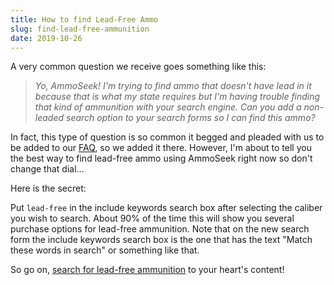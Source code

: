 ```yaml
---
title: How to find Lead-Free Ammo
slug: find-lead-free-ammunition
date: 2019-10-26
---
```


A very common question we receive goes something like this:

> *Yo, AmmoSeek! I'm trying to find ammo that doesn't have lead in it because that is what my state requires but I'm having trouble finding that kind of ammunition with your search engine. Can you add a non-leaded search option to your search forms so I can find this ammo?*

In fact, this type of question is so common it begged and pleaded with us to be added to our [FAQ](https://docs.ammoseek.com/#how-can-i-find-lead-free-ammunition), so we added it there. However, I'm about to tell you the best way to find lead-free ammo using AmmoSeek right now so don't change that dial...

Here is the secret:

Put `lead-free` in the include keywords search box after selecting the caliber you wish to search. About 90% of the time this will show you several purchase options for lead-free ammunition. Note that on the new search form the include keywords search box is the one that has the text "Match these words in search" or something like that.

So go on, [search for lead-free ammunition](https://ammoseek.com/) to your heart's content!
